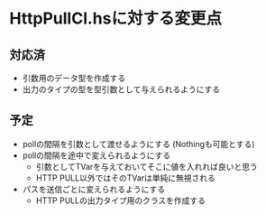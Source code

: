 HttpPullCl.hsに対する変更点
===========================

対応済
------

* 引数用のデータ型を作成する
* 出力のタイプの型を型引数として与えられるようにする

予定
----

* pollの間隔を引数として渡せるようにする (Nothingも可能とする)
* pollの間隔を途中で変えられるようにする
	+ 引数としてTVarを与えておいてそこに値を入れれば良いと思う
	+ HTTP PULL以外ではそのTVarは単純に無視される
* パスを送信ごとに変えられるようにする
	+ HTTP PULLの出力タイプ用のクラスを作成する
